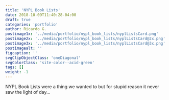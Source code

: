 ```yaml
---
title: 'NYPL Book Lists'
date: 2018-10-09T11:40:28-04:00
draft: true
categories: 'portfolio'
author: Ricardo G.
postimage1x: '../media/portfolio/nypl_book_lists/nyplListsCard.png'
postimage2x: '../media/portfolio/nypl_book_lists/nyplListsCard@2x.png'
postimage3x: '../media/portfolio/nypl_book_lists/nyplListsCard@3x.png'
postimagealt: ''
figcaption: ''
svgClipObjectClass: 'oneDiagonal'
svgColorClass: 'site-color--acid-green'
tags: []
weight: -1
---
```


NYPL Book Lists were a thing we wanted to but for stupid reason it never saw the light of day...
